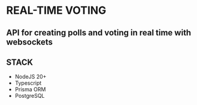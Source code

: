 # REAL-TIME VOTING

## API for creating polls and voting in real time with websockets

## STACK
- NodeJS 20+
- Typescript
- Prisma ORM
- PostgreSQL